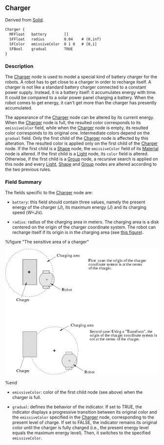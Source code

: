 ## Charger

Derived from [Solid](solid.md#solid).

```
Charger {
  MFFloat   battery        []
  SFFloat   radius         0.04    # (0,inf)
  SFColor   emissiveColor  0 1 0   # [0,1]
  SFBool    gradual        TRUE
}
```

### Description

The [Charger](#charger) node is used to model a special kind of battery charger
for the robots. A robot has to get close to a charger in order to recharge
itself. A charger is not like a standard battery charger connected to a constant
power supply. Instead, it is a battery itself: it accumulates energy with time.
It could be compared to a solar power panel charging a battery. When the robot
comes to get energy, it can't get more than the charger has presently
accumulated.

The appearance of the [Charger](#charger) node can be altered by its current
energy. When the [Charger](#charger) node is full, the resulted color
corresponds to its `emissiveColor` field, while when the [Charger](#charger)
node is empty, its resulted color corresponds to its original one. Intermediate
colors depend on the `gradual` field. Only the first child of the
[Charger](#charger) node is affected by this alteration. The resulted color is
applied only on the first child of the [Charger](#charger) node. If the first
child is a [Shape](shape.md#shape) node, the `emissiveColor` field of its
[Material](material.md#material) node is altered. If the first child is a
[Light](light.md#light) node, its `color` field is altered. Otherwise, if the
first child is a [Group](group.md#group) node, a recursive search is applied on
this node and every [Light](light.md#light), [Shape](shape.md#shape) and
[Group](group.md#group) nodes are altered according to the two previous rules.

### Field Summary

The fields specific to the [Charger](#charger) node are:

- `battery`: this field should contain three values, namely the present energy of
the charger (*J*), its maximum energy (*J*) and its charging speed (*W=J/s*).

- `radius`: radius of the charging area in meters. The charging area is a disk
centered on the origin of the charger coordinate system. The robot can recharge
itself if its origin is in the charging area (see [this
figure](#the-sensitive-area-of-a-charger)).

%figure "The sensitive area of a charger"

![The sensitive area of a charger](pdf/charger.pdf.png)

%end

- `emissiveColor`: color of the first child node (see above) when the charger is
full.

- `gradual`: defines the behavior of the indicator. If set to TRUE, the indicator
displays a progressive transition between its original color and the
`emissiveColor` specified in the [Charger](#charger) node, corresponding to the
present level of charge. If set to FALSE, the indicator remains its original
color until the charger is fully charged (i.e., the present energy level equals
the maximum energy level). Then, it switches to the specified `emissiveColor`.


